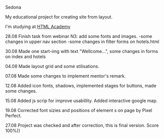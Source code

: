 Sedona

My educational project for creating site from layout.

I'm studying at <a href="https://htmlacademy.ru">HTML Academy</a>

28.08 Finish task from webinar N3: add some fonts and images.
		-some changes in upper nav section
		-some changes in filter forms on hotels.html

30.08 Made one start-img with text "Wellcome...", some changes in forms on index and hotels

04.08 Made layout grid and some stilisations.

07.08 Made some changes to implement mentor's remark.

12.08 Added icon fonts, shadows, implemented stages for buttons, made some changes. 

15.08 Added js scrip for improve usabillity. Added interactive google map.

19.08 Corrected font sizies and positions of element s on page by Pixel Perfect.

27.08 Project was checked and after correction, this is final version. Score 100%))